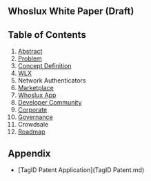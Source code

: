 Whoslux White Paper (Draft)
---

## Table of Contents
1. [Abstract](Abstract.md)
2. [Problem](Problem.md)
3. [Concept Definition](Concept.md)
4. [WLX](WLX.md)
5. Network Authenticators
6. [Marketplace](Marketplace.md)
6. [Whoslux App](App.md)
7. [Developer Community](Community.md)
8. [Corporate](Corporate.md)
9. [Governance](Governance.md)
10. Crowdsale
11. [Roadmap](Roadmap.md)

## Appendix
- [TagID Patent Application](TagID Patent.md)
